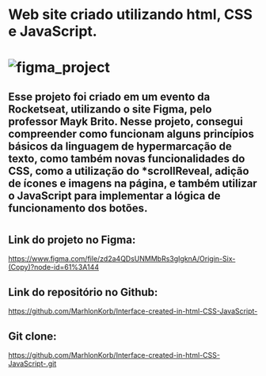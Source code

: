 <h1> Web site criado utilizando html, CSS e JavaScript.<h1>

![figma_project](https://github.com/MarhlonKorb/Interface-created-in-html-CSS-JavaScript-/blob/main/assets/fotos/preview.png)
<h2>Esse projeto foi criado em um evento da Rocketseat, utilizando o site Figma, pelo professor Mayk Brito.
Nesse projeto, consegui compreender como funcionam alguns princípios básicos da linguagem de hypermarcação de texto, como também novas funcionalidades do CSS, como a utilização do *scrollReveal, adição de ícones e imagens na página, e também utilizar o JavaScript para implementar a lógica de funcionamento dos botões.</h2>  

# <h2>Link do projeto no Figma:</h2>https://www.figma.com/file/zd2a4QDsUNMMbRs3gIgknA/Origin-Six-(Copy)?node-id=61%3A144
## <h2>Link do repositório no Github:</h2>
https://github.com/MarhlonKorb/Interface-created-in-html-CSS-JavaScript-

### <h2>Git clone:</h2>https://github.com/MarhlonKorb/Interface-created-in-html-CSS-JavaScript-.git
